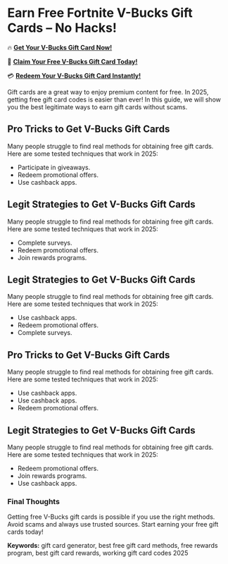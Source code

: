 # Earn Free Fortnite V-Bucks Gift Cards – No Hacks!

🔥 **[Get Your V-Bucks Gift Card Now!](https://www.apkhub.site/)**  

🎁 **[Claim Your Free V-Bucks Gift Card Today!](https://www.apkhub.site/)**  

💳 **[Redeem Your V-Bucks Gift Card Instantly!](https://www.apkhub.site/)**  

Gift cards are a great way to enjoy premium content for free. In 2025, getting free gift card codes is easier than ever! In this guide, we will show you the best legitimate ways to earn gift cards without scams.

## Pro Tricks to Get V-Bucks Gift Cards

Many people struggle to find real methods for obtaining free gift cards. Here are some tested techniques that work in 2025:

- Participate in giveaways.
- Redeem promotional offers.
- Use cashback apps.

## Legit Strategies to Get V-Bucks Gift Cards

Many people struggle to find real methods for obtaining free gift cards. Here are some tested techniques that work in 2025:

- Complete surveys.
- Redeem promotional offers.
- Join rewards programs.

## Legit Strategies to Get V-Bucks Gift Cards

Many people struggle to find real methods for obtaining free gift cards. Here are some tested techniques that work in 2025:

- Use cashback apps.
- Redeem promotional offers.
- Complete surveys.

## Pro Tricks to Get V-Bucks Gift Cards

Many people struggle to find real methods for obtaining free gift cards. Here are some tested techniques that work in 2025:

- Use cashback apps.
- Use cashback apps.
- Redeem promotional offers.

## Legit Strategies to Get V-Bucks Gift Cards

Many people struggle to find real methods for obtaining free gift cards. Here are some tested techniques that work in 2025:

- Redeem promotional offers.
- Join rewards programs.
- Use cashback apps.

### Final Thoughts

Getting free V-Bucks gift cards is possible if you use the right methods. Avoid scams and always use trusted sources. Start earning your free gift cards today!

**Keywords:** gift card generator, best free gift card methods, free rewards program, best gift card rewards, working gift card codes 2025
